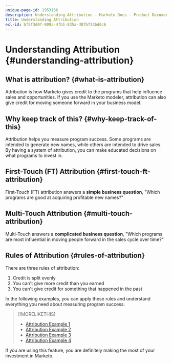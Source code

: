 ```yaml
---
unique-page-id: 2953136
description: Understanding Attribution - Marketo Docs - Product Documentation
title: Understanding Attribution
exl-id: bf5f3d0f-809a-4fb1-835a-d87b733bd6c6
---
```

# Understanding Attribution {#understanding-attribution}

## What is attribution? {#what-is-attribution}

Attribution is how Marketo gives credit to the programs that help influence sales and opportunities. If you use the Marketo modeler, attribution can also give credit for moving someone forward in your business model.

## Why keep track of this? {#why-keep-track-of-this}

Attribution helps you measure program success. Some programs are intended to generate new names, while others are intended to drive sales. By having a system of attribution, you can make educated decisions on what programs to invest in.

## First-Touch (FT) Attribution {#first-touch-ft-attribution}

First-Touch (FT) attribution answers a **simple business question**, "Which programs are good at acquiring profitable new names?"

## Multi-Touch Attribution {#multi-touch-attribution}

Multi-Touch answers a **complicated business question**, "Which programs are most influential in moving people forward in the sales cycle over time?"

## Rules of Attribution {#rules-of-attribution}

There are three rules of attribution:

1. Credit is split evenly
1. You can't give more credit than you earned
1. You can't give credit for something that happened in the past

In the following examples, you can apply these rules and understand everything you need about measuring program success.

>[!MORELIKETHIS]
>
>* [Attribution Example 1](/help/marketo/product-docs/reporting/revenue-cycle-analytics/revenue-tools/attribution/attribution-example-1.md)
>* [Attribution Example 2](/help/marketo/product-docs/reporting/revenue-cycle-analytics/revenue-tools/attribution/attribution-example-2.md)
>* [Attribution Example 3](/help/marketo/product-docs/reporting/revenue-cycle-analytics/revenue-tools/attribution/attribution-example-3.md)
>* [Attribution Example 4](/help/marketo/product-docs/reporting/revenue-cycle-analytics/revenue-tools/attribution/attribution-example-4.md)

If you are using this feature, you are definitely making the most of your investment in Marketo.
